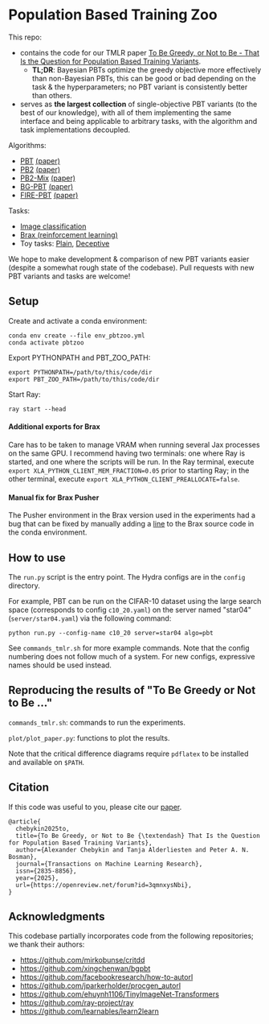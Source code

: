# Population Based Training Zoo

This repo:
- contains the code for our TMLR paper [To Be Greedy, or Not to Be - That Is the Question for Population Based Training Variants](https://openreview.net/forum?id=3qmnxysNbi). 
  - **TL;DR**: Bayesian PBTs optimize the greedy objective more effectively than non-Bayesian PBTs, this can be good or bad depending on the task & the hyperparameters; no PBT variant is consistently better than others.
- serves as **the largest collection** of single-objective PBT variants (to the best of our knowledge), with all of them implementing the same interface and being applicable to arbitrary tasks, with the algorithm and task implementations decoupled. 

Algorithms: 
- [PBT](algo/pbt.py) [(paper)](https://arxiv.org/abs/1711.09846)
- [PB2](algo/pb2rand.py) [(paper)](https://arxiv.org/abs/2002.02518)
- [PB2-Mix](algo/pb2mix.py) [(paper)](https://arxiv.org/abs/2106.15883)
- [BG-PBT](algo/bgpbt.py) [(paper)](https://arxiv.org/abs/2207.09405)
- [FIRE-PBT](algo/firepbt.py) [(paper)](https://arxiv.org/abs/2109.13800)

Tasks:
- [Image classification](task/classification_amp.py)
- [Brax (reinforcement learning)](task/brax_task.py)
- Toy tasks: [Plain](task/toy_plain.py), [Deceptive](task/toy_deceptive.py)

We hope to make development & comparison of new PBT variants easier (despite a somewhat rough state of the codebase). Pull requests with new PBT variants and tasks are welcome!

## Setup

Create and activate a conda environment:

```
conda env create --file env_pbtzoo.yml
conda activate pbtzoo
```

Export PYTHONPATH and PBT_ZOO_PATH:

```
export PYTHONPATH=/path/to/this/code/dir
export PBT_ZOO_PATH=/path/to/this/code/dir
```

Start Ray:

```
ray start --head
```

#### Additional exports for Brax

Care has to be taken to manage VRAM when running several Jax processes on the same GPU. I recommend having two terminals: one where Ray is started, and one where the scripts will be run. In the Ray terminal, execute ``export XLA_PYTHON_CLIENT_MEM_FRACTION=0.05`` prior to starting Ray; in the other terminal, execute ``export XLA_PYTHON_CLIENT_PREALLOCATE=false``.

#### Manual fix for Brax Pusher

The Pusher environment in the Brax version used in the experiments had a bug that can be fixed by manually adding a [line](https://github.com/google/brax/pull/509/files) to the Brax source code in the conda environment.

## How to use

The ``run.py`` script is the entry point. The Hydra configs are in the ``config`` directory. 

For example, PBT can be run on the CIFAR-10 dataset using the large search space (corresponds to config ``c10_20.yaml``) on the server named "star04" (``server/star04.yaml``) via the following command:

```
python run.py --config-name c10_20 server=star04 algo=pbt
```

See ``commands_tmlr.sh`` for more example commands. Note that the config numbering does not follow much of a system. For new configs, expressive names should be used instead.


## Reproducing the results of "To Be Greedy or Not to Be ..."

``commands_tmlr.sh``: commands to run the experiments.

``plot/plot_paper.py``: functions to plot the results. 

Note that the critical difference diagrams require  ``pdflatex`` to be installed and available on ``$PATH``.


## Citation

If this code was useful to you, please cite our [paper](https://openreview.net/forum?id=3qmnxysNbi). 

```
@article{
  chebykin2025to,
  title={To Be Greedy, or Not to Be {\textendash} That Is the Question for Population Based Training Variants},
  author={Alexander Chebykin and Tanja Alderliesten and Peter A. N. Bosman},
  journal={Transactions on Machine Learning Research},
  issn={2835-8856},
  year={2025},
  url={https://openreview.net/forum?id=3qmnxysNbi},
}
```

## Acknowledgments

This codebase partially incorporates code from the following repositories; we thank their authors:

- https://github.com/mirkobunse/critdd
- https://github.com/xingchenwan/bgpbt
- https://github.com/facebookresearch/how-to-autorl
- https://github.com/jparkerholder/procgen_autorl
- https://github.com/ehuynh1106/TinyImageNet-Transformers
- https://github.com/ray-project/ray
- https://github.com/learnables/learn2learn

